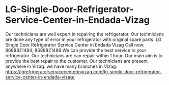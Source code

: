 # LG-Single-Door-Refrigerator-Service-Center-in-Endada-Vizag
Our technicians are well expert in repairing the refrigerator. Our technicians are done any type of error in your refrigerator with original spare parts. LG Single Door Refrigerator Service Center in Endada Vizag Call now: 8688821484, 8688821488.We can provide the best service to your refrigerator. Our technicians are can repair within 1 hour. Our main aim is to provide the best repair to the customer. Our technicians are present anywhere in Vizag. we have many branches in Vizag.  https://lgrefrigeratorservicecenterinvizag.com/lg-single-door-refrigerator-service-center-in-endada-vizag/

